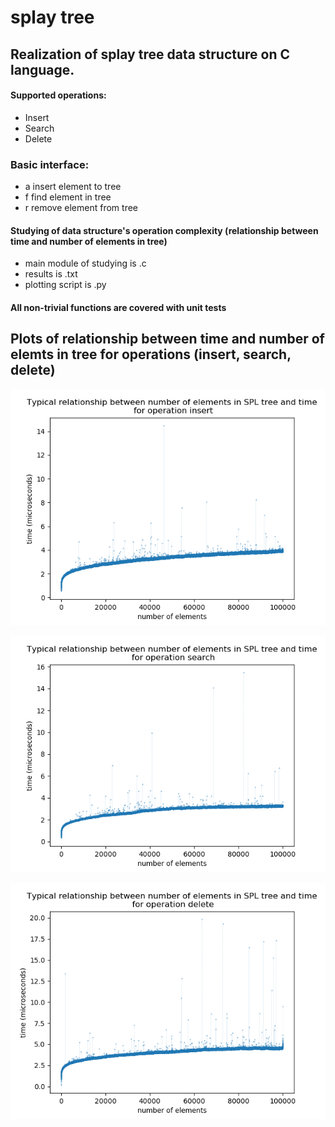 # splay tree
## Realization of splay tree data structure on C language.

#### Supported operations:
  - Insert
  - Search
  - Delete
  
### Basic interface:
  - a <string> insert element <string> to tree
  - f <string> find element <string> in tree
  - r <string> remove element <string> from tree
  
#### Studying of data structure's operation complexity (relationship between time and number of elements in tree) 
  - main module of studying is .c
  - results is .txt
  - plotting script is .py

#### All non-trivial functions are covered with unit tests 

## Plots of relationship between time and number of elemts in tree for operations (insert, search, delete)

![Insert](https://github.com/MekhailS/splay-tree/raw/master/plots/insert.png)

![Search](https://github.com/MekhailS/splay-tree/raw/master/plots/search.png)

![Delete](https://github.com/MekhailS/splay-tree/raw/master/plots/delete.png)
